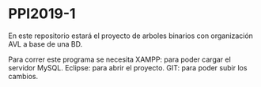 # PPI2019-1
En este repositorio estará el proyecto de arboles binarios con organización AVL a base de una BD.


Para correr este programa se necesita
XAMPP: para poder cargar el servidor MySQL.
Eclipse: para abrir el proyecto.
GIT: para poder subir los cambios.

